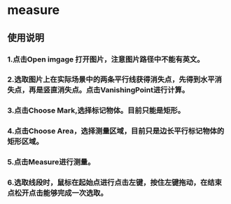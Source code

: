 # measure
## 使用说明
### 1.点击Open imgage 打开图片，注意图片路径中不能有英文。

### 2.选取图片上在实际场景中的两条平行线获得消失点，先得到水平消失点，再是竖直消失点。点击VanishingPoint进行计算。

### 3.点击Choose Mark,选择标记物体。目前只能是矩形。

### 4.点击Choose Area，选择测量区域，目前只是边长平行标记物体的矩形区域。

### 5.点击Measure进行测量。

### 6.选取线段时，鼠标在起始点进行点击左键，按住左键拖动，在结束点松开点击能够完成一次选取。
